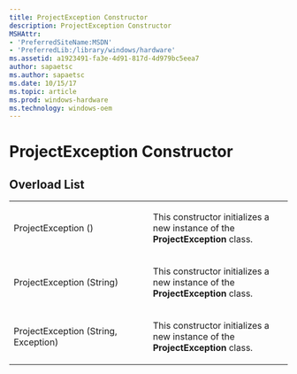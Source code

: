 ```yaml
---
title: ProjectException Constructor
description: ProjectException Constructor
MSHAttr:
- 'PreferredSiteName:MSDN'
- 'PreferredLib:/library/windows/hardware'
ms.assetid: a1923491-fa3e-4d91-817d-4d979bc5eea7
author: sapaetsc
ms.author: sapaetsc
ms.date: 10/15/17
ms.topic: article
ms.prod: windows-hardware
ms.technology: windows-oem
---
```


# ProjectException Constructor


## <span id="Overload_List"></span><span id="overload_list"></span><span id="OVERLOAD_LIST"></span>Overload List


<table>
<colgroup>
<col width="50%" />
<col width="50%" />
</colgroup>
<tbody>
<tr class="odd">
<td><p>ProjectException ()</p></td>
<td><p>This constructor initializes a new instance of the <strong>ProjectException</strong> class.</p></td>
</tr>
<tr class="even">
<td><p>ProjectException (String)</p></td>
<td><p>This constructor initializes a new instance of the <strong>ProjectException</strong> class.</p></td>
</tr>
<tr class="odd">
<td><p>ProjectException (String, Exception)</p></td>
<td><p>This constructor initializes a new instance of the <strong>ProjectException</strong> class.</p></td>
</tr>
</tbody>
</table>

 

 

 






